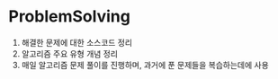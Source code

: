 # ProblemSolving

<ol>
  <li>해결한 문제에 대한 소스코드 정리</li>
  <li>알고리즘 주요 유형 개념 정리</li>
  <li>매일 알고리즘 문제 풀이를 진행하며, 과거에 푼 문제들을 복습하는데에 사용</li>
</ol>
